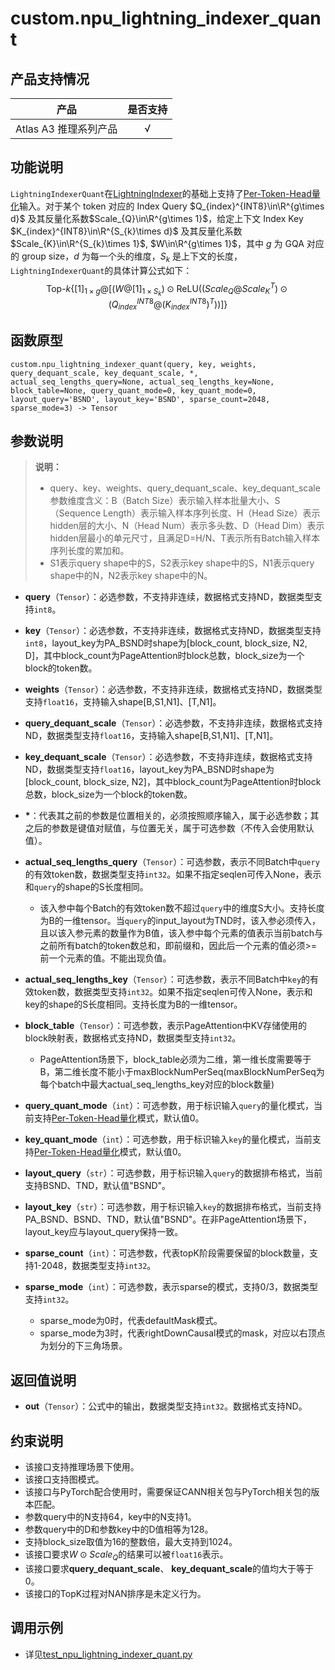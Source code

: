 # custom.npu\_lightning\_indexer\_quant<a name="ZH-CN_TOPIC_0000001979260729"></a>

## 产品支持情况 <a name="zh-cn_topic_0000001832267082_section14441124184110"></a>
| 产品                                                         | 是否支持 |
| ------------------------------------------------------------ | :------: |
|<term>Atlas A3 推理系列产品</term>   | √  |

## 功能说明<a name="zh-cn_topic_0000001832267082_section14441124184110"></a>

`LightningIndexerQuant`在[LightningIndexer](./custom-npu_lightning_indexer.md)的基础上支持了[Per-Token-Head量化](../../../docs/models/deepseek-v3.2-exp/deepseek_v3.2_exp_inference_guide.md)输入。对于某个 token 对应的 Index Query $Q_{index}^{INT8}\in\R^{g\times d}$ 及其反量化系数$Scale_{Q}\in\R^{g\times 1}$，给定上下文 Index Key $K_{index}^{INT8}\in\R^{S_{k}\times d}$ 及其反量化系数$Scale_{K}\in\R^{S_{k}\times 1}$, $W\in\R^{g\times 1}$，其中 $g$ 为 GQA 对应的 group size，$d$ 为每一个头的维度，$S_{k}$ 是上下文的长度，`LightningIndexerQuant`的具体计算公式如下：
$$
\text{Top-}k\left\{[1]_{1\times g}@\left[(W@[1]_{1\times S_{k}})\odot\text{ReLU}\left(\left(Scale_Q@Scale_K^T\right)\odot\left(Q_{index}^{INT8}@{\left(K_{index}^{INT8}\right)}^T\right)\right)\right]\right\}
$$

## 函数原型<a name="zh-cn_topic_0000001832267082_section45077510411"></a>

```
custom.npu_lightning_indexer_quant(query, key, weights, query_dequant_scale, key_dequant_scale, *, actual_seq_lengths_query=None, actual_seq_lengths_key=None, block_table=None, query_quant_mode=0, key_quant_mode=0, layout_query='BSND', layout_key='BSND', sparse_count=2048, sparse_mode=3) -> Tensor
```

## 参数说明<a name="zh-cn_topic_0000001832267082_section112637109429"></a>

>**说明：**<br> 
>
>- query、key、weights、query_dequant_scale、key_dequant_scale参数维度含义：B（Batch Size）表示输入样本批量大小、S（Sequence Length）表示输入样本序列长度、H（Head Size）表示hidden层的大小、N（Head Num）表示多头数、D（Head Dim）表示hidden层最小的单元尺寸，且满足D=H/N、T表示所有Batch输入样本序列长度的累加和。
>- S1表示query shape中的S，S2表示key shape中的S，N1表示query shape中的N，N2表示key shape中的N。

-   **query**（`Tensor`）：必选参数，不支持非连续，数据格式支持ND，数据类型支持`int8`。
    
-   **key**（`Tensor`）：必选参数，不支持非连续，数据格式支持ND，数据类型支持`int8`，layout\_key为PA_BSND时shape为[block\_count, block\_size, N2, D]，其中block\_count为PageAttention时block总数，block\_size为一个block的token数。
    
-   **weights**（`Tensor`）：必选参数，不支持非连续，数据格式支持ND，数据类型支持`float16`，支持输入shape[B,S1,N1]、[T,N1]。

-   **query_dequant_scale**（`Tensor`）：必选参数，不支持非连续，数据格式支持ND，数据类型支持`float16`，支持输入shape[B,S1,N1]、[T,N1]。

-   **key_dequant_scale**（`Tensor`）：必选参数，不支持非连续，数据格式支持ND，数据类型支持`float16`，layout\_key为PA_BSND时shape为[block\_count, block\_size, N2]，其中block\_count为PageAttention时block总数，block\_size为一个block的token数。

- <strong>*</strong>：代表其之前的参数是位置相关的，必须按照顺序输入，属于必选参数；其之后的参数是键值对赋值，与位置无关，属于可选参数（不传入会使用默认值）。

-   **actual\_seq\_lengths\_query**（`Tensor`）：可选参数，表示不同Batch中`query`的有效token数，数据类型支持`int32`。如果不指定seqlen可传入None，表示和`query`的shape的S长度相同。
    -   该入参中每个Batch的有效token数不超过`query`中的维度S大小。支持长度为B的一维tensor。当`query`的input\_layout为TND时，该入参必须传入，且以该入参元素的数量作为B值，该入参中每个元素的值表示当前batch与之前所有batch的token数总和，即前缀和，因此后一个元素的值必须>=前一个元素的值。不能出现负值。

-   **actual\_seq\_lengths\_key**（`Tensor`）：可选参数，表示不同Batch中`key`的有效token数，数据类型支持`int32`。如果不指定seqlen可传入None，表示和key的shape的S长度相同。支持长度为B的一维tensor。

-   **block\_table**（`Tensor`）：可选参数，表示PageAttention中KV存储使用的block映射表，数据格式支持ND，数据类型支持`int32`。
    -   PageAttention场景下，block\_table必须为二维，第一维长度需要等于B，第二维长度不能小于maxBlockNumPerSeq(maxBlockNumPerSeq为每个batch中最大actual\_seq\_lengths\_key对应的block数量)

-   **query\_quant\_mode**（`int`）：可选参数，用于标识输入`query`的量化模式，当前支持[Per-Token-Head量化](../../../docs/models/deepseek-v3.2-exp/deepseek_v3.2_exp_inference_guide.md)模式，默认值0。

-   **key\_quant\_mode**（`int`）：可选参数，用于标识输入`key`的量化模式，当前支持[Per-Token-Head量化](../../../docs/models/deepseek-v3.2-exp/deepseek_v3.2_exp_inference_guide.md)模式，默认值0。

-   **layout\_query**（`str`）：可选参数，用于标识输入`query`的数据排布格式，当前支持BSND、TND，默认值"BSND"。

-   **layout\_key**（`str`）：可选参数，用于标识输入`key`的数据排布格式，当前支持PA_BSND、BSND、TND，默认值"BSND"。在非PageAttention场景下，layout\_key应与layout\_query保持一致。

-   **sparse\_count**（`int`）：可选参数，代表topK阶段需要保留的block数量，支持1-2048，数据类型支持`int32`。

-   **sparse\_mode**（`int`）：可选参数，表示sparse的模式，支持0/3，数据类型支持`int32`。
    
    -   sparse\_mode为0时，代表defaultMask模式。
    -   sparse\_mode为3时，代表rightDownCausal模式的mask，对应以右顶点为划分的下三角场景。

## 返回值说明<a name="zh-cn_topic_0000001832267082_section22231435517"></a>

-   **out**（`Tensor`）：公式中的输出，数据类型支持`int32`。数据格式支持ND。

## 约束说明<a name="zh-cn_topic_0000001832267082_section12345537164214"></a>

-   该接口支持推理场景下使用。
-   该接口支持图模式。
-   该接口与PyTorch配合使用时，需要保证CANN相关包与PyTorch相关包的版本匹配。
-   参数query中的N支持64，key中的N支持1。
-   参数query中的D和参数key中的D值相等为128。
-   支持block_size取值为16的整数倍，最大支持到1024。
-   该接口要求$W \odot Scale_Q$的结果可以被`float16`表示。
-   该接口要求**query_dequant_scale**、 **key_dequant_scale**的值均大于等于0。
-   该接口的TopK过程对NAN排序是未定义行为。

## 调用示例<a name="zh-cn_topic_0000001832267082_section14459801435"></a>

-   详见[test_npu_lightning_indexer_quant.py](../examples/test_npu_lightning_indexer_quant.py)